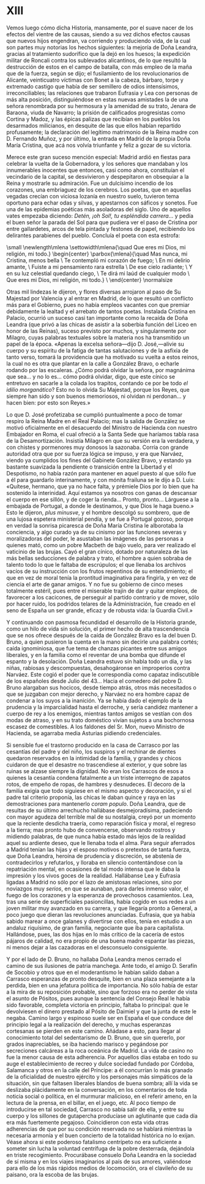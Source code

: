 # XIII

Vemos luego cómo dicha Historia, mansamente, por el suave nacer de los efectos
del vientre de las causas, siendo a su vez dichos efectos causas que nuevos
hijos engendran, va corriendo y produciendo vida, de la cual son partes muy
notorias los hechos siguientes: la mejoría de Doña Leandra, gracias al
tratamiento sudorífico que la dejó en los huesos; la expedición militar de
Roncali contra los sublevados alicantinos, de lo que resultó la destrucción de
estos en el campo de batalla, con más empleo de la maña que de la fuerza, según
se dijo; el fusilamiento de los revolucionarios de Alicante, veinticuatro
víctimas con Bonet a la cabeza, bárbaro, torpe y extremado castigo que había de
ser semillero de odios intensísimos, irreconciliables; las relaciones que
trabaron Eufrasia y Lea con personas de más alta posición, distinguiéndose en
estas nuevas amistades la de una señora renombrada por su hermosura y la
amenidad de su trato, Jenara de Baraona, viuda de Navarro; la prisión de
calificados progresistas como Cortina y Madoz, y las épicas palizas que
recibían en los pueblos los desarmados milicianos, en desquite de las que ellos
habían repartido profusamente; la declaración del legítimo matrimonio de la
Reina madre con D. Fernando Muñoz, y por último, la entrada en Madrid de la
propia Doña María Cristina, que acá nos volvía triunfante y feliz a gozar de su
victoria.

Merece este gran suceso mención especial: Madrid ardió en fiestas para celebrar
la vuelta de la Gobernadora, y los señores que mandaban y los innumerables
inocentes que entonces, casi como ahora, constituían el vecindario de la
capital, se desvivieron y despepitaron en obsequiar a la Reina y mostrarle su
admiración. Fue un dulcísimo incendio de los corazones, una embriaguez de los
cerebros. Los poetas, que en aquellas vegadas crecían con viciosa lozanía en
nuestro suelo, tuvieron tema oportuno para echar odas y silvas, y apestarnos
con sáficos y sonetos. Fue una de las epidemias poéticas más asoladoras del
siglo. Uno de aquellos vates empezaba diciendo: *Detén, ¡oh Sol!, tu espléndida
carrera*... y pedía el buen señor la parada del Sol para que pudiera ver el
paso de Cristina por entre gallardetes, arcos de tela pintada y festones de
papel, recibiendo los delirantes parabienes del pueblo. Concluía el poeta con
esta estrofa:

<!--- 
<div> 
  <span style="margin:0 auto; text-indent:0; display:table;font-size:smaller;">
                   Mas nunca, mi Cristina, menos bella                   <br />
                Te contempló mi corazón de fuego;                        <br />
                En mi delirio amante,                                    <br />
                Fuiste a mi pensamiento rara estrella                    <br />
                De ese cielo radiante;                                   <br />
                Y en su luz celestial quedando ciego,                    <br />
                Te dirá mi laúd de cualquier modo                        <br />
                Que eres mi Dios, mi religión, mi todo.                  <br />
  </span>
</div> 
-->

\small
\newlength\mlena
\settowidth\mlena{\quad Que eres mi Dios, mi religión, mi todo.}
\begin{center}
\parbox{\mlena}{\quad Mas nunca, mi Cristina, menos bella                \\
                Te contempló mi corazón de fuego;                        \\
                En mi delirio amante,                                    \\
                Fuiste a mi pensamiento rara estrella                    \\
                De ese cielo radiante;                                   \\
                Y en su luz celestial quedando ciego,                    \\
                Te dirá mi laúd de cualquier modo                        \\
                Que eres mi Dios, mi religión, mi todo.}                 \\
\end{center}
\normalsize

Otras mil lindezas le dijeron, y flores diversas arrojaron al paso de Su
Majestad por Valencia y al entrar en Madrid, de lo que resultó un conflicto más
para el Gobierno, pues no había empleos vacantes con que premiar debidamente la
lealtad y el arrebato de tantos poetas. Instalada Cristina en Palacio, ocurrió
un suceso casi tan importante como la recaída de Doña Leandra (que privó a las
chicas de asistir a la soberbia función del Liceo en honor de las Reinas),
suceso previsto por muchos, y singularmente por Milagro, cuyas palabras
textuales sobre la materia nos ha transmitido un papel de la época. «Apenas la
excelsa señora—dijo D. José,—alivie su cuerpo y su espíritu de la fatiga de
tantas salutaciones y de la asfixia de tanto verso, tomará la providencia que
ha motivado su vuelta a estos reinos, la cual no es otra que plantar en la
calle a González Bravo, o echarle rodando por las escaleras. ¿Cómo podrá
olvidar la señora, por magnánima que sea... y no lo es... cómo podrá olvidar,
digo, que este cínico se entretuvo en sacarle a la colada los trapitos,
contando ce por be todo *el idilio morganático*? Esto no lo olvida Su Majestad,
porque los Reyes, que siempre han sido y son buenos memoriosos, ni olvidan ni
perdonan... y hacen bien: por esto son Reyes.»

Lo que D. José profetizaba se cumplió puntualmente a poco de tomar respiro la
Reina Madre en el Real Palacio; mas la salida de González se motivó
oficialmente en el desacuerdo del Ministro de Hacienda con nuestro Embajador en
Roma, el cual ofreció a la Santa Sede que haríamos tabla rasa de la
Desamortización. Insistía Milagro en que su versión era la verdadera, y con
chistes y pormenores muy donosos la sazonaba. Corría con grande autoridad otra
que por su fuerza lógica se impuso, y era que Narváez, viendo ya cumplidos los
fines del Gabinete González Bravo, y estando ya bastante suavizada la pendiente
o transición entre la Libertad y el Despotismo, no había razón para mantener en
aquel puesto al que sólo fue a él para guardarlo interinamente, y con mónita
frailuna se le dijo a D. Luis: «Quítese, hermano, que ya no hace falta,
y prémiele Dios por lo bien que ha sostenido la interinidad. Aquí estamos ya
nosotros con ganas de descansar el cuerpo en ese sillón, y de coger la
rienda... Pronto, pronto... Lárguese a la embajada de Portugal, a donde le
destinamos, y que Dios le haga bueno.» Esto le dijeron, *plus minusve*, y el
hombre descolgó su sombrero, que de una lujosa espetera ministerial pendía,
y se fue a Portugal gozoso, porque en verdad la sonrisa picaresca de Doña María
Cristina le alborotaba la conciencia, y algo curado ya de su cinismo por las
funciones severas y moralizadoras del poder, le asustaban las imágenes de las
personas a quienes mató, como un pobre Macbeth de bajo vuelo, para ver
realizado el vaticinio de las brujas. Cayó el gran cínico, dotado por
naturaleza de las más bellas seducciones de palabra y trato, el hombre a quien
sobraba de talento todo lo que le faltaba de escrúpulos; el que llenaba los
archivos vacíos de su instrucción con los frutos repentinos de su
entendimiento; el que en vez de moral tenía la prontitud imaginativa para
fingirla, y en vez de ciencia el arte de ganar amigos. Y no fue su gobierno de
cinco meses totalmente estéril, pues entre el miserable trajín de dar y quitar
empleos, de favorecer a los cacicones, de perseguir al partido contrario y de
mover, sólo por hacer ruido, los podridos telares de la Administración, fue
creado en el seno de España un ser grande, eficaz y de robusta vida: la Guardia
Civil.»

Y continuando con pasmosa fecundidad el desarrollo de la Historia grande, como
un hilo de vida sin solución, el primer hecho de alta trascendencia que se nos
ofrece después de la caída de González Bravo es la del buen D. Bruno, a quien
pusieron la cuenta en la mano sin decirle una palabra cortés; caída
ignominiosa, que fue tema de chanzas picantes entre sus amigos liberales, y en
la familia como el reventar de una bomba que difunde el espanto y la
desolación. Doña Leandra estuvo sin habla todo un día, y las niñas, rabiosas
y descompuestas, desahogáronse en improperios contra Narváez. Este cogió el
poder que le correspondía como capataz indiscutible de los españoles desde
Julio del 43... Hacia el comedero del pobre D. Bruno alargaban sus hocicos,
desde tiempo atrás, otros más necesitados o que se juzgaban con mejor derecho,
y Narváez no era hombre capaz de condenar a los suyos a la inanición. Ya se
había dado el ejemplo de la prudencia y la imparcialidad hasta el derroche,
y sería candidez mantener a cuerpo de rey a los enemigos, mientras tantos
amigos se vestían con dos modas de atraso, y en su trato doméstico vivían
sujetos a una bochornosa escasez de comestibles. A los faldones del Sr. Mon,
nuevo Ministro de Hacienda, se agarraba media Asturias pidiendo credenciales.

Si sensible fue el trastorno producido en la casa de Carrasco por las cesantías
del padre y del niño, los suspiros y el rechinar de dientes quedaron reservados
en la intimidad de la familia, y grandes y chicos cuidaron de que el desastre
no trascendiese al exterior, y que sobre las ruinas se alzase siempre la
dignidad. No eran los Carrascos de esos a quienes la cesantía condena
fatalmente a un triste interregno de zapatos rotos, de empeño de ropas, de
hambres y desnudeces. El decoro de la familia exigía que todo siguiese en el
mismo aspecto y decoración, y si el padre tal criterio proponía, las chicas le
daban quince y raya en las demostraciones para mantenerlo *coram populo*. Doña
Leandra, que de resultas de su último arrechucho hallábase desmejoradísima,
padeciendo con mayor agudeza del terrible mal de su nostalgia, creyó por un
momento que la reciente desdicha traería, como reparación física y moral, el
regreso a la tierra; mas pronto hubo de convencerse, observando rostros
y midiendo palabras, de que nunca había estado más lejos de la realidad aquel
su ardiente deseo, que le llenaba toda el alma. Para seguir aferrados a Madrid
tenían las hijas y el esposo motivos o pretextos de tanta fuerza, que Doña
Leandra, heroína de prudencia y discreción, se abstenía de contradecirlos
y refutarlos, y lloraba en silencio contentándose con la repatriación mental,
en ocasiones de tal modo intensa que le daba la impresión y los vivos goces de
la realidad. Hallábanse Lea y Eufrasia ligadas a Madrid no sólo por el lazo de
amistosas relaciones, sino por noviazgos muy *serios*, en que se aunaban, para
darles inmenso valor, el fuego de los corazones y la esperanza de provechosos
casamientos. Lea, tras una serie de superficiales pasioncillas, había cogido en
sus redes a un joven militar muy avanzado en su carrera, y que llegaría pronto
a General, a poco juego que dieran las revoluciones anunciadas. Eufrasia, que
ya había sabido marear a once galanes y divertirse con ellos, tenía en estudio
a un andaluz riquísimo, de gran familia, negociante que iba para capitalista.
Hallándose, pues, las dos hijas en lo más crítico de la cacería de estos
pájaros de calidad, no era propio de una buena madre espantar las piezas, ni
menos dejar a las cazadoras en el desconsuelo consiguiente.

Y por el lado de D. Bruno, no hallaba Doña Leandra menos cerrado el camino de
sus ilusiones de patria manchega. Ante todo, el amigo D. Serafín de Socobio
y otros que en el moderantismo le habían salido daban a Carrasco esperanzas de
pronto desquite, bien en una plaza semejante a la perdida, bien en una jefatura
política de importancia. No sólo había de estar a la mira de su reposición
probable, sino que forzoso era no perder de vista el asunto de Pósitos, pues
aunque la sentencia del Consejo Real le había sido favorable, completa victoria
en principio, faltaba lo principal: que le devolviesen el dinero prestado al
Pósito de Daimiel y que la junta de este le negaba. Camino largo y espinoso
suele ser en España el que conduce del principio legal a la realización del
derecho, y muchas esperanzas cortesanas se pierden en este camino. Añádase
a esto, para llegar al conocimiento total del sedentarismo de D. Bruno, que sin
quererlo, por grados inapreciables, se iba haciendo marisco y pegándose por
secreciones calcáreas a la roca oceánica de Madrid. La vida de casino no fue la
menor causa de esta adherencia. Por aquellos días estaba en todo su auge el
establecimiento de recreo y dulce sociedad fundado por Córdoba, Salamanca
y otros en la calle del Príncipe: a él concurrían lo más granado de la
oficialidad de nuestro ejército y los personajes más simpáticos de la
situación, sin que faltasen liberales blandos de buena sombra; allí la vida se
deslizaba plácidamente en la conversación, en los comentarios de toda noticia
social o política, en el murmurar malicioso, en el referir ameno, en la lectura
de la prensa, en el billar, en el juego, etc. Al poco tiempo de introducirse en
tal sociedad, Carrasco no sabía salir de ella, y entre su cuerpo y los sillones
de gutapercha producíase un aglutinante que cada día era más fuertemente
pegajoso. Coincidieron con esta vida otras adherencias de que por su condición
reservada no se hablará mientras la necesaria armonía y el buen concierto de la
totalidad histórica no lo exijan. Véase ahora si este poderoso fatalismo
centrípeto no era suficiente a someter sin lucha la voluntad centrífuga de la
pobre desterrada, dejándola en triste recogimiento. Procurábase consuelo Doña
Leandra en la sociedad de sí misma y en los viajes imaginarios al país de sus
amores, valiéndose para ello de los más rápidos medios de locomoción, ora el
clavileño de su paisano, ora la escoba de las brujas.
